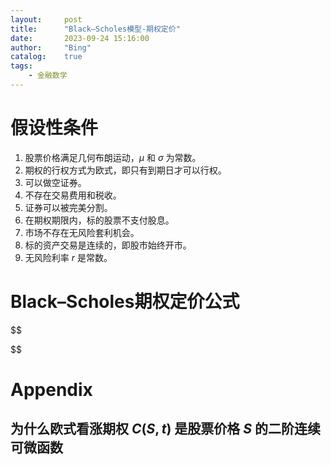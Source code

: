 ```yaml
---
layout:     post
title:      "Black–Scholes模型-期权定价"
date:       2023-09-24 15:16:00
author:     "Bing"
catalog:    true
tags:
    - 金融数学
---
```


# 假设性条件
1. 股票价格满足几何布朗运动，$\mu$ 和 $\sigma$ 为常数。
2. 期权的行权方式为欧式，即只有到期日才可以行权。
3. 可以做空证券。
4. 不存在交易费用和税收。
5. 证券可以被完美分割。
6. 在期权期限内，标的股票不支付股息。
7. 市场不存在无风险套利机会。
8. 标的资产交易是连续的，即股市始终开市。
9. 无风险利率 $r$ 是常数。

# Black–Scholes期权定价公式
$$
    
$$

# Appendix
## 为什么欧式看涨期权 $C(S,t)$ 是股票价格 $S$ 的二阶连续可微函数